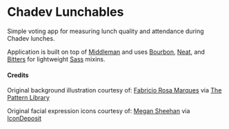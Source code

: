 Chadev Lunchables
=======

Simple voting app for measuring lunch quality and attendance during Chadev lunches.

Application is built on top of [Middleman](http://middlemanapp.com) and uses [Bourbon](http://bourbon.io/), [Neat](http://neat.bourbon.io/), and [Bitters](http://bitters.bourbon.io/) for lightweight [Sass](http://sass-lang.com) mixins.


#### Credits

Original background illustration courtesy of: [Fabricio Rosa Marques](http://fabric8.de/) via [The Pattern Library](http://thepatternlibrary.com/#science)

Original facial expression icons courtesy of: [Megan Sheehan](http://megansheehan.info/) via [IconDeposit](http://www.icondeposit.com/theicondeposit:124)
